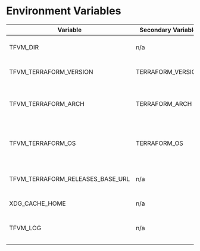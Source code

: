 # Environment Variables

| Variable         | Secondary Variable | Meaning        | Default | 
|------------------|--------------------|----------------|---------|
| TFVM_DIR | n/a | tfvm inventory dir | ${HOME}/.tfvm on windows, ${HOME}/.cache/tfvm/ on Linux and macOS |
| TFVM_TERRAFORM_VERSION | TERRAFORM_VERSION | Selected terraform version | |
| TFVM_TERRAFORM_ARCH | TERRAFORM_ARCH | Arch of selected terraform version: amd64, 386 | Platform arch |
| TFVM_TERRAFORM_OS | TERRAFORM_OS | OS of selected terraform version: windows, darwin, linux | Platform os |
| TFVM_TERRAFORM_RELEASES_BASE_URL | n/a | Base URL for downloading terraform binaries | https://releases.hashicorp.com/terraform |
| XDG_CACHE_HOME | n/a | Base dir for inventory dir | $HOME/.cache/tfvm |
| TFVM_LOG | n/a | Enable/increase logging, values: trace, debug, info, none | none |
